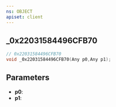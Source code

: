 ```yaml
---
ns: OBJECT
apiset: client
---
```

## _0x22031584496CFB70

```c
// 0x22031584496CFB70
void _0x22031584496CFB70(Any p0,Any p1);
```


## Parameters
* **p0**:
* **p1**: